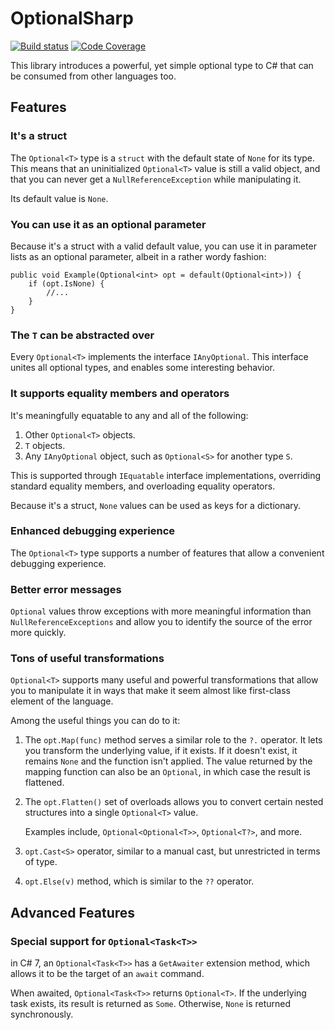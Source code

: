 # OptionalSharp
[![Build status](https://ci.appveyor.com/api/projects/status/u95y7i721ngdo35b?svg=true)](https://ci.appveyor.com/project/GregRos/optionalsharp)
[![Code Coverage](https://codecov.io/gh/GregRos/OptionalSharp/branch/master/graph/badge.svg)](https://codecov.io/gh/GregRos/OptionalSharp)

This library introduces a powerful, yet simple optional type to C# that can be consumed from other languages too.

## Features

### It's a struct
The `Optional<T>` type is a `struct` with the default state of `None` for its type. This means that an uninitialized `Optional<T>` value is still a valid object, and that you can never get a `NullReferenceException` while manipulating it.

Its default value is `None`.

### You can use it as an optional parameter
Because it's a struct with a valid default value, you can use it in parameter lists as an optional parameter, albeit in a rather wordy fashion:

	public void Example(Optional<int> opt = default(Optional<int>)) {
		if (opt.IsNone) {
			//...
		}
	}

### The `T` can be abstracted over
Every `Optional<T>` implements the interface `IAnyOptional`. This interface unites all optional types, and enables some interesting behavior.

### It supports equality members and operators
It's meaningfully equatable to any and all of the following:

1. Other `Optional<T>` objects.
2. `T` objects.
3. Any `IAnyOptional` object, such as `Optional<S>` for another type `S`.

This is supported through `IEquatable` interface implementations, overriding standard equality members, and overloading equality operators.

Because it's a struct, `None` values can be used as keys for a dictionary.
### Enhanced debugging experience
The `Optional<T>` type supports a number of features that allow a convenient debugging experience.

### Better error messages
`Optional` values throw exceptions with more meaningful information than `NullReferenceExceptions` and allow you to identify the source of the error more quickly.

### Tons of useful transformations
`Optional<T>` supports many useful and powerful transformations that allow you to manipulate it in ways that make it seem almost like first-class element of the language.

Among the useful things you can do to it:

1. The `opt.Map(func)` method serves a similar role to the `?.` operator. It lets you transform the underlying value, if it exists. If it doesn't exist, it remains `None` and the function isn't applied. The value returned by the mapping function can also be an `Optional`, in which case the result is flattened.

2. The `opt.Flatten()` set of overloads allows you to convert certain nested structures into a single `Optional<T>` value.

	Examples include, `Optional<Optional<T>>`, `Optional<T?>`, and more.

3. `opt.Cast<S>` operator, similar to a manual cast, but unrestricted in terms of type. 

4. `opt.Else(v)` method, which is similar to the `??` operator.

## Advanced Features

### Special support for `Optional<Task<T>>`
in C# 7, an `Optional<Task<T>>` has a `GetAwaiter` extension method, which allows it to be the target of an `await` command.

When awaited, `Optional<Task<T>>` returns `Optional<T>`. If the underlying task exists, its result is returned as `Some`. Otherwise, `None` is returned synchronously.


